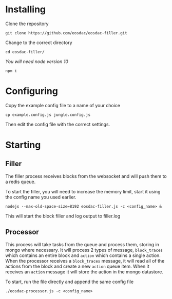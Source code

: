 # Installing

Clone the repository

`git clone https://github.com/eosdac/eosdac-filler.git`

Change to the correct directory

`cd eosdac-filler/`

*You will need node version 10*

`npm i`

# Configuring

Copy the example config file to a name of your choice

`cp example.config.js jungle.config.js`

Then edit the config file with the correct settings.

# Starting

## Filler

The filler process receives blocks from the websocket and will push them to a redis queue.

To start the filler, you will need to increase the memory limit, start it using the config name you used earlier.

`nodejs --max-old-space-size=8192 eosdac-filler.js -c <config_name> &`

This will start the block filler and log output to filler.log

## Processor

This process will take tasks from the queue and process them, storing in mongo where necessary.  It will process 2 types
of message, `block_traces` which contains an entire block and `action` which contains a single action.  When the
processor receives a `block_traces` message, it will read all of the actions from the block and create a new `action`
queue item.  When it receives an `action` message it will store the action in the mongo datastore.

To start, run the file directly and append the same config file

`./eosdac-processor.js -c <config_name>`

